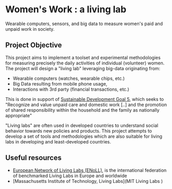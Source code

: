 # Women's Work : a living lab
Wearable computers, sensors, and big data to measure women's paid and unpaid work in society.

Project Objective
------------
This project aims to implement a toolset and experimental methodologies for measuring precisely the daily activities of individual (volunteer) women. The project will design a "living lab" leveraging big-data originating from: 

- Wearable computers (watches, wearable chips, etc.)
- Big Data resulting from mobile phone usage,
- Interactions with 3rd party (financial transactions, etc.)

This is done in support of [Sustainable Development Goal 5](http://www.un.org/sustainabledevelopment/gender-equality/), which seeks to "Recognize and value unpaid care and domestic work [..] and the promotion of shared responsibility within the household and the family as nationally appropriate"

"Living labs" are often used in developed countries to understand social behavior towards new policies and products. This project attempts to develop a set of tools and methodologies which are also suitable for living labs in developing and least-developed countries.



Useful resources
------------

- [European Network of Living Labs (ENoLL)](http://www.openlivinglabs.eu/), is the international federation of benchmarked Living Labs in Europe and worldwide
- [Massachusetts Institute of Technology, Living Labs](MIT Living Labs )
